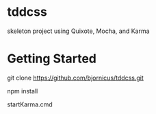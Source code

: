 tddcss
======

skeleton project using Quixote, Mocha, and Karma

Getting Started
===============

  git clone https://github.com/bjornicus/tddcss.git
  
  npm install
  
  startKarma.cmd

